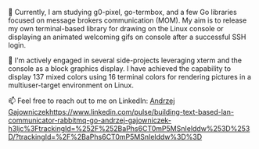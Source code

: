 🌱 Currently, I am studying g0-pixel, go-termbox, and a few Go libraries focused on message brokers communication (MOM). My aim is to release my own terminal-based library for drawing on the Linux console or displaying an animated welcoming gifs on console after a successful SSH login. 

💞️ I'm actively engaged in several side-projects leveraging xterm and the console as a block graphics display. I have achieved the capability to display 137 mixed colors using 16 terminal colors for rendering pictures in a multiuser-target environment on Linux.

📫 Feel free to reach out to me on LinkedIn: [Andrzej Gajowniczek](https://www.linkedin.com/pulse/building-text-based-lan-communicator-rabbitmq-go-andrzej-gajowniczek-h3ljc%3FtrackingId=%252F%252BaPhs6CT0mP5MSnIelddw%253D%253D/?trackingId=%2F%2BaPhs6CT0mP5MSnIelddw%3D%3D)https://www.linkedin.com/pulse/building-text-based-lan-communicator-rabbitmq-go-andrzej-gajowniczek-h3ljc%3FtrackingId=%252F%252BaPhs6CT0mP5MSnIelddw%253D%253D/?trackingId=%2F%2BaPhs6CT0mP5MSnIelddw%3D%3D
